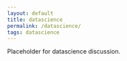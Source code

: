 ```yaml
---
layout: default
title: datascience
permalink: /datascience/
tags: datascience
---
```


Placeholder for datascience discussion.
